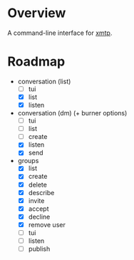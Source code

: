 # Overview

A command-line interface for [xmtp](https://xmtp.org).

# Roadmap

- conversation (list)
  - [ ] tui
  - [x] list
  - [x] listen
- conversation (dm) (+ burner options)
  - [ ] tui 
  - [ ] list
  - [ ] create
  - [x] listen
  - [x] send
- groups
  - [x] list
  - [x] create
  - [x] delete
  - [x] describe
  - [x] invite
  - [x] accept
  - [x] decline
  - [x] remove user
  - [ ] tui
  - [ ] listen
  - [ ] publish
